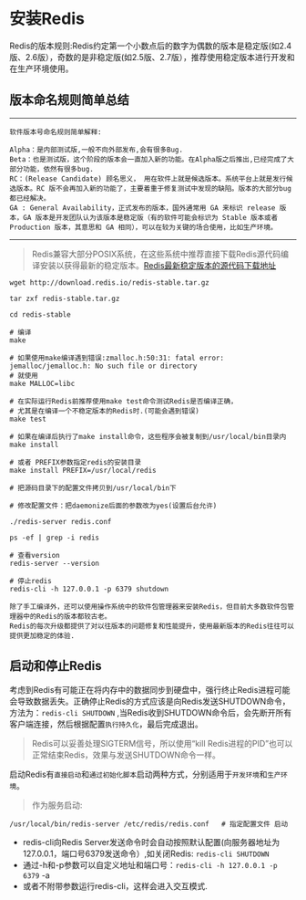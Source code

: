 # 安装Redis

Redis的版本规则:Redis约定第一个小数点后的数字为偶数的版本是稳定版(如2.4版、2.6版），奇数的是非稳定版(如2.5版、2.7版），推荐使用稳定版本进行开发和在生产环境使用。

## 版本命名规则简单总结

---
    软件版本号命名规则简单解释:
    
    Alpha：是内部测试版,一般不向外部发布,会有很多Bug.
    Beta：也是测试版，这个阶段的版本会一直加入新的功能。在Alpha版之后推出,已经完成了大部分功能，依然有很多bug.
    RC：(Release Candidate) 顾名思义， 用在软件上就是候选版本。系统平台上就是发行候选版本。RC 版不会再加入新的功能了，主要着重于修复测试中发现的缺陷。版本的大部分bug都已经解决。
    GA : General Availability，正式发布的版本，国外通常用 GA 来标识 release 版本，GA 版本是开发团队认为该版本是稳定版（有的软件可能会标识为 Stable 版本或者 Production 版本，其意思和 GA 相同），可以在较为关键的场合使用，比如生产环境。
---

>Redis兼容大部分POSIX系统，在这些系统中推荐直接下载Redis源代码编译安装以获得最新的稳定版本。[Redis最新稳定版本的源代码下载地址](http://download.redis.io/redis-stable.tar.gz)

```shell
wget http://download.redis.io/redis-stable.tar.gz

tar zxf redis-stable.tar.gz

cd redis-stable

# 编译
make

# 如果使用make编译遇到错误:zmalloc.h:50:31: fatal error: jemalloc/jemalloc.h: No such file or directory
# 就使用
make MALLOC=libc

# 在实际运行Redis前推荐使用make test命令测试Redis是否编译正确，
# 尤其是在编译一个不稳定版本的Redis时.(可能会遇到错误)
make test

# 如果在编译后执行了make install命令，这些程序会被复制到/usr/local/bin目录内
make install

# 或者 PREFIX参数指定redis的安装目录
make install PREFIX=/usr/local/redis

# 把源码目录下的配置文件拷贝到/usr/local/bin下

# 修改配置文件：把daemonize后面的参数改为yes(设置后台允许)

./redis-server redis.conf

ps -ef | grep -i redis

# 查看version
redis-server --version

# 停止redis
redis-cli -h 127.0.0.1 -p 6379 shutdown
```

	除了手工编译外，还可以使用操作系统中的软件包管理器来安装Redis，但目前大多数软件包管理器中的Redis的版本都较古老。
	Redis的每次升级都提供了对以往版本的问题修复和性能提升，使用最新版本的Redis往往可以提供更加稳定的体验.

## 启动和停止Redis

考虑到Redis有可能正在将内存中的数据同步到硬盘中，强行终止Redis进程可能会导致数据丢失。正确停止Redis的方式应该是向Redis发送SHUTDOWN命令，方法为：`redis-cli SHUTDOWN`
,当Redis收到SHUTDOWN命令后，会先断开所有客户端连接，然后根据配置`执行持久化`，最后完成退出。

>Redis可以妥善处理SIGTERM信号，所以使用“kill Redis进程的PID”也可以正常结束Redis，效果与发送SHUTDOWN命令一样。

启动Redis有`直接启动`和`通过初始化脚本`启动两种方式，分别适用于`开发环境`和`生产环境`。

>作为服务启动:

`/usr/local/bin/redis-server /etc/redis/redis.conf   # 指定配置文件 启动`

- redis-cli向Redis Server发送命令时会自动按照默认配置(向服务器地址为127.0.0.1，端口号6379发送命令）,如关闭Redis: `redis-cli SHUTDOWN`
- 通过-h和-p参数可以自定义地址和端口号：`redis-cli -h 127.0.0.1 -p 6379` -a <password>
- 或者不附带参数运行redis-cli，这样会进入交互模式.